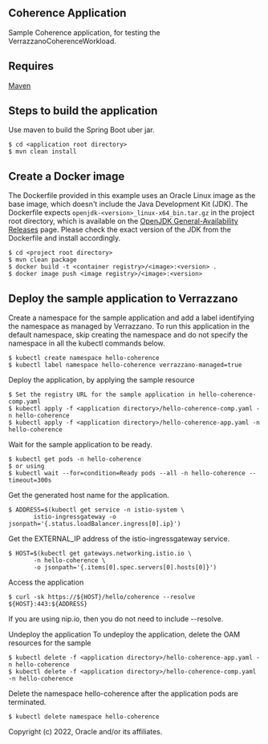 ## Coherence Application

Sample Coherence application, for testing the VerrazzanoCoherenceWorkload.

## Requires

[Maven](https://maven.apache.org/download.cgi)

## Steps to build the application
Use maven to build the Spring Boot uber jar.

    $ cd <application root directory>
    $ mvn clean install

## Create a Docker image
The Dockerfile provided in this example uses an Oracle Linux image as the base image, which doesn't include the Java Development Kit (JDK).
The Dockerfile expects `openjdk-<version>_linux-x64_bin.tar.gz` in the project root directory, which is available on the [OpenJDK General-Availability Releases](https://jdk.java.net/archive/) page.
Please check the exact version of the JDK from the Dockerfile and install accordingly.

    $ cd <project root directory>
    $ mvn clean package
    $ docker build -t <container registry>/<image>:<version> .
    $ docker image push <image registry>/<image>:<version>

## Deploy the sample application to Verrazzano

Create a namespace for the sample application and add a label identifying the namespace as managed by Verrazzano. To run this application in the default namespace, skip creating the namespace and do not specify the namespace in all the kubectl commands below.

    $ kubectl create namespace hello-coherence
    $ kubectl label namespace hello-coherence verrazzano-managed=true

Deploy the application, by applying the sample resource

    $ Set the registry URL for the sample application in hello-coherence-comp.yaml
    $ kubectl apply -f <application directory>/hello-coherence-comp.yaml -n hello-coherence
    $ kubectl apply -f <application directory>/hello-coherence-app.yaml -n hello-coherence

Wait for the sample application to be ready.

    $ kubectl get pods -n hello-coherence
    $ or using
    $ kubectl wait --for=condition=Ready pods --all -n hello-coherence --timeout=300s

Get the generated host name for the application.

    $ ADDRESS=$(kubectl get service -n istio-system \
           istio-ingressgateway -o jsonpath='{.status.loadBalancer.ingress[0].ip}')

Get the EXTERNAL_IP address of the istio-ingressgateway service.

    $ HOST=$(kubectl get gateways.networking.istio.io \
           -n hello-coherence \
           -o jsonpath='{.items[0].spec.servers[0].hosts[0]}')

Access the application

    $ curl -sk https://${HOST}/hello/coherence --resolve ${HOST}:443:${ADDRESS}

If you are using nip.io, then you do not need to include --resolve.


Undeploy the application
To undeploy the application, delete the OAM resources for the sample

    $ kubectl delete -f <application directory>/hello-coherence-app.yaml -n hello-coherence
    $ kubectl delete -f <application directory>/hello-coherence-comp.yaml -n hello-coherence

Delete the namespace hello-coherence after the application pods are terminated.

    $ kubectl delete namespace hello-coherence

Copyright (c) 2022, Oracle and/or its affiliates.
